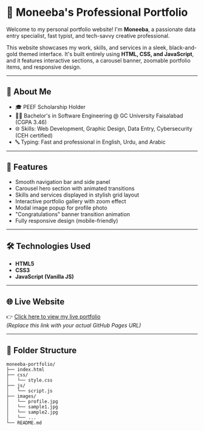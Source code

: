 # 💼 Moneeba's Professional Portfolio

Welcome to my personal portfolio website! I'm **Moneeba**, a passionate data entry specialist, fast typist, and tech-savvy creative professional.

This website showcases my work, skills, and services in a sleek, black-and-gold themed interface. It's built entirely using **HTML, CSS, and JavaScript**, and it features interactive sections, a carousel banner, zoomable portfolio items, and responsive design.

---

## 🌟 About Me

- 🎓 PEEF Scholarship Holder  
- 👩‍🎓 Bachelor's in Software Engineering @ GC University Faisalabad (CGPA 3.46)  
- 🌐 Skills: Web Development, Graphic Design, Data Entry, Cybersecurity (CEH certified)  
- 🔤 Typing: Fast and professional in English, Urdu, and Arabic

---

## 🚀 Features

- Smooth navigation bar and side panel
- Carousel hero section with animated transitions
- Skills and services displayed in stylish grid layout
- Interactive portfolio gallery with zoom effect
- Modal image popup for profile photo
- "Congratulations" banner transition animation
- Fully responsive design (mobile-friendly)

---

## 🛠 Technologies Used

- **HTML5**
- **CSS3**
- **JavaScript (Vanilla JS)**

---

## 🌐 Live Website

👉 [Click here to view my live portfolio](https://moneebasajid.github.io/moneeba_portfolio/)  
_(Replace this link with your actual GitHub Pages URL)_

---

## 📁 Folder Structure
```plaintext
moneeba-portfolio/
├── index.html
├── css/
│   └── style.css
├── js/
│   └── script.js
├── images/
│   └── profile.jpg
│   └── sample1.jpg
│   └── sample2.jpg
│   └── ...
└── README.md
